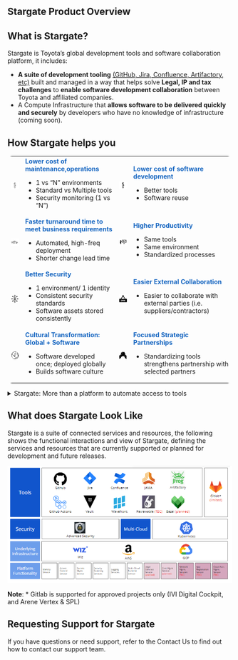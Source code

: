 

## Stargate Product Overview

## What is Stargate?

Stargate is Toyota’s global development tools and software collaboration platform, it includes:

* **A suite of development tooling** [(GitHub, Jira, Confluence, Artifactory, etc)](./list-of-tools.md) built and managed in a way that helps solve **Legal, IP and tax challenges** to **enable software development collaboration** between Toyota and affiliated companies.
* A Compute Infrastructure that **allows software to be delivered quickly and securely** by developers who have no knowledge of infrastructure (coming soon).

## How Stargate helps you 
 
<table style="border-radius: 10px";
              "border: 5px solid #154360";>
  <tr>
    <td style="vertical-align:middle"><img src="./images/welcomdocnew1.png"></td>
    <td><span style="color: #1565C0"><b>Lower cost of maintenance,operations </b></span>
  </br>
  <ul>
        <li>1 vs “N” environments</li>
        <li>Standard vs Multiple tools </li>
      <li>Security monitoring (1 vs “N”)</li></td>
  <td style="vertical-align:middle"><img src="./images/welcomdocnew2.png"></td>
  <td><span style="color: #1565C0"><b>Lower cost of software development</b></span>
  </br>
  <ul>
      <li>Better tools</li>
      <li>Software reuse</li>
    </ul>
  </tr>  
  <tr>
  <td style="vertical-align:middle"><img src="./images/welcomdocnew3.png"></td>
  <td><span style="color: #1565C0"><b>Faster turnaround time to meet business requirements</b></span>
  </br>
  <ul>
  <li>Automated, high-freq deployment</li>
  <li>Shorter change lead time</li>
    </ul>
    </td>
    <td style="vertical-align:middle"><img src="./images/welcomdocnew4.png"></td>
    <td><span style="color: #1565C0"><b>Higher Productivity</b></span>
  </br>
  <ul>
  <li>Same tools</li>
  <li>Same environment</li>
  <li>Standardized processes</li>
    </ul>
  </tr>  
  <tr>
  <td style="vertical-align:middle"><img src="./images/welcomdocnew5.png"></td>
  <td><span style="color: #1565C0"><b>Better Security</b></span>
  </br>
  <ul>
  <li>1 environment/ 1 identity</li>
  <li>Consistent security standards</li>
  <li>Software assets stored consistently</li>
  </ul>
  </td>
  <td style="vertical-align:middle"><img src="./images/welcomdocnew6.png"></td>
  <td><span style="color: #1565C0"><b>Easier External Collaboration</b></span>
  </br>
  <ul>
  <li>Easier to collaborate with external parties (i.e. suppliers/contractors)</li>
  </ul>
  </td>
  </tr>  
  <tr>
  <td style="vertical-align:middle"><img src="./images/welcomdocnew7.png"></td>
  <td><span style="color: #1565C0"><b>Cultural Transformation: Global + Software</b></span>
  </br>
  <ul>
  <li>Software developed once; deployed globally</li>
  <li>Builds software culture</li>
  </ul>
  </td>
  <td style="vertical-align:middle"><img src="./images/welcomdocnew8.png"></td>
  <td><span style="color: #1565C0"><b>Focused Strategic Partnerships</b></span>
  </br>
  <ul>
  <li>Standardizing tools strengthens partnership with selected partners</li>
  </ul>
  </tr>
  </td>
      </table>

<details>
  <summary>Stargate: More than a platform to automate access to tools</summary>
  </br>
  <p>An example of how Stargate works, this is just a sample and does not include a full list of Stargate tools:</p>
  </br>
  <table style="border-radius: 14px";
                  "border: 5px solid #73AD21";>
  <tr style="background-color: #1565C0">
    <th colspan="5"
        style="color: #FDFEFE";
              "text-align: center">
      Self-Service Portal (Backstage)
      </th>
    </tr>
  <tr style="background-color: #1565C0">
      
  <tr>
        <td><p style="text-align: center"><b>Build</b></p>
          <p>Development tooling built and managed in a way that helps solve Legal, IP and tax challenges to enable software development collaboration between Toyota and affiliated companies.</p>
<img src ="./images/welcomdoc12.png"></td>
        <td style="vertical-align:middle"><img src="./images/Welcomarrow.png"></td>
        <td><p style="text-align: center"><b>Run</b></p>
          <p>A multi-cloud runtime to deliver software quickly and securely by developers who have no knowledge of infrastructure.</p>
          <img src ="./images/welcomdoc11.png"></td>
        <td style="vertical-align:middle"><img src ="./images/Welcomarrow.png"></td>
        <td><p style="text-align: center"><b>Monitor</b></p>
          <p>An observability platform providing consistent logging, metrics, alerting and tracing for infrastructure and applications.</p>
          <img src="./images/welcomdoc10.png"></td>
      </tr>
  </table>

<b>Highlights</b>
<ul>
  <li><b>It Promotes Collaboration</b>: Developer Communities to find experts and code examples</li>
  <li><b>Accelerate Developer Productivity</b>: Software Blueprints and Golden Path CI/CD</li>
  <li><b>Support InnerSource model</b>: Discoverable and reusable software reducing cost</li>
  </ul>
  </details>

## What does Stargate Look Like
  
Stargate is a suite of connected services and resources, the following shows the functional interactions and view of Stargate, defining the services and resources that are currently supported or planned for development and future releases.

<p style="vertical-align:middle";
           "justify-content: center";
           "align-items: center";>
<img src="./images/welcomdocrev1-rev.png">
  </p>
<p><b>Note</b>:  * Gitlab is supported for approved projects only (IVI Digital Cockpit, and Arene Vertex & SPL)</p>

## Requesting Support for Stargate

<p>If you have questions or need support, refer to the Contact Us to find out how to contact our support team.</p>
 
